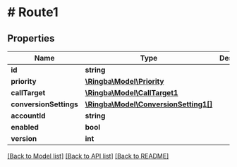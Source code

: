 # # Route1

## Properties

Name | Type | Description | Notes
------------ | ------------- | ------------- | -------------
**id** | **string** |  |
**priority** | [**\Ringba\Model\Priority**](Priority.md) |  |
**callTarget** | [**\Ringba\Model\CallTarget1**](CallTarget1.md) |  |
**conversionSettings** | [**\Ringba\Model\ConversionSetting1[]**](ConversionSetting1.md) |  |
**accountId** | **string** |  |
**enabled** | **bool** |  |
**version** | **int** |  |

[[Back to Model list]](../../README.md#models) [[Back to API list]](../../README.md#endpoints) [[Back to README]](../../README.md)

